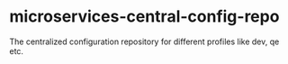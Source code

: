 # microservices-central-config-repo
The centralized configuration repository for different profiles like dev, qe etc.
